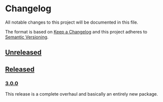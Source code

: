 # Changelog

All notable changes to this project will be documented in this file.

The format is based on [Keep a Changelog][Keep a Changelog] and this project adheres to [Semantic Versioning][Semantic Versioning].

## [Unreleased]

## [Released]

### [3.0.0]

This release is a complete overhaul and basically an entirely new package.

<!-- Links -->
[Keep a Changelog]: https://keepachangelog.com/
[Semantic Versioning]: https://semver.org/

[Unreleased]: https://github.com/erri120/GameFinder/compare/v3.0.0...master
[Released]: https://github.com/erri120/GameFinder/releases
[3.0.0]: https://github.com/erri120/GameFinder/releases/v3.0.0
